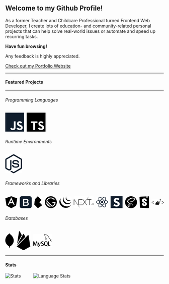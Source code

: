 ## Welcome to my Github Profile!

As a former Teacher and Childcare Professional turned Frontend Web Developer, I create lots of education- and community-related personal projects that can help solve real-world issues or automate and speed up recurring tasks.

**Have fun browsing!**

Any feedback is highly appreciated.

[Check out my Portfolio Website](https://nadinepesso.com)

---

#### Featured Projects

---

###### Programming Languages

<div style="display: flex; align-items: center; gap: 0.5rem;">
  <a href="#" title="JavaScript"><img src="icons/js.svg" /></a>
  <a href="#" title="TypeScript"><img src="icons/ts.svg" /></a>
</div>

###### Runtime Environments

<div style="display: flex; align-items: center; gap: 0.5rem;">
<a href="#" title="Node"><img src="icons/node.svg" /></a>
</div>

###### Frameworks and Libraries

<div style="display: flex; align-items: center; gap: 0.5rem;">
<a href="#" title="Angular"><img src="icons/angular.svg" /></a>
<a href="#" title="Bootstrap"><img src="icons/bootstrap.svg" /></a>
<a href="#" title="Bulma"><img src="icons/bulma.svg" /></a>
<a href="#" title="Gatsby.js"><img src="icons/gatsby.svg" /></a>
<a href="#" title="jQuery"><img src="icons/jquery.svg" /></a>
<a href="#" title="Next.js"><img src="icons/nextjs.svg" /></a>
<a href="#" title="React"><img src="icons/react.svg" /></a>
<a href="#" title="Semantic UI"><img src="icons/semanticui.svg" /></a>
<a href="#" title="Sass"><img src="icons/sass.svg" /></a>
<a href="#" title="Storybook"><img src="icons/storybook.svg" /></a>
<a href="#" title="styled-components"><img src="icons/styledcomp.svg" /></a>
</div>

###### Databases

<div style="display: flex; align-items: center; gap: 0.5rem;">
<a href="#" title="Mongo DB"><img src="icons/mongo.svg" /></a>
<a href="#" title="Firebase"><img src="icons/firebase.svg" /></a>
<a href="#" title="MySQL"><img src="icons/mysql.svg" /></a>
</div>

</div>

[comment]: <> (##### I'm currently studying:)

---

#### Stats

<img align="left" src="https://github-readme-stats.vercel.app/api?username=nadinejuraschek&show_icons=true&bg_color=FFFFFF&count_private=true&text_color=363636&icon_color=F16159&title_color=F16159&hide=stars,issues&include_all_commits=true&hide_title=true" alt="Stats" />
&nbsp; &nbsp; &nbsp; &nbsp; &nbsp;
<img src="https://github-readme-stats.vercel.app/api/top-langs/?username=nadinejuraschek&bg_color=FFFFFF&hide_title=true&layout=compact&hide=tsql&title_color=F16159&hide_title=true)" alt="Language Stats" />
